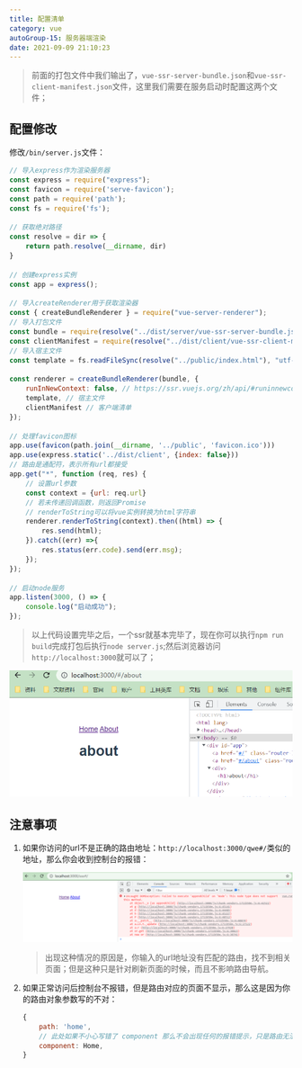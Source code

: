 ```yaml
---
title: 配置清单
category: vue
autoGroup-15: 服务器端渲染
date: 2021-09-09 21:10:23
---
```


> 前面的打包文件中我们输出了，`vue-ssr-server-bundle.json`和`vue-ssr-client-manifest.json`文件，这里我们需要在服务启动时配置这两个文件；

## 配置修改

修改`/bin/server.js`文件：

```javascript
// 导入express作为渲染服务器
const express = require("express");
const favicon = require('serve-favicon');
const path = require('path');
const fs = require('fs');

// 获取绝对路径
const resolve = dir => {
    return path.resolve(__dirname, dir)
}

// 创建express实例
const app = express();

// 导入createRenderer用于获取渲染器
const { createBundleRenderer } = require("vue-server-renderer");
// 导入打包文件
const bundle = require(resolve("../dist/server/vue-ssr-server-bundle.json"));
const clientManifest = require(resolve("../dist/client/vue-ssr-client-manifest.json"));
// 导入宿主文件
const template = fs.readFileSync(resolve("../public/index.html"), "utf-8");

const renderer = createBundleRenderer(bundle, {
    runInNewContext: false, // https://ssr.vuejs.org/zh/api/#runinnewcontext
    template, // 宿主文件
    clientManifest // 客户端清单
});

// 处理favicon图标
app.use(favicon(path.join(__dirname, '../public', 'favicon.ico')))
app.use(express.static('../dist/client', {index: false}))
// 路由是通配符，表示所有url都接受
app.get("*", function (req, res) {
    // 设置url参数
    const context = {url: req.url}
    // 若未传递回调函数，则返回Promise
    // renderToString可以将vue实例转换为html字符串
    renderer.renderToString(context).then((html) => {
        res.send(html);
    }).catch((err) =>{
        res.status(err.code).send(err.msg);
    });
});

// 启动node服务
app.listen(3000, () => {
    console.log("启动成功");
});
```

> 以上代码设置完毕之后，一个ssr就基本完毕了，现在你可以执行`npm run build`完成打包后执行`node server.js`;然后浏览器访问`http://localhost:3000`就可以了；

![image-20210911163339080](assets/image-20210911163339080.png)

## 注意事项

1. 如果你访问的url不是正确的路由地址：`http://localhost:3000/qwe#/`类似的地址，那么你会收到控制台的报错：

   ![image-20210911163652266](assets/image-20210911163652266.png)

   > 出现这种情况的原因是，你输入的url地址没有匹配的路由，找不到相关页面；但是这种只是针对刷新页面的时候，而且不影响路由导航。

2. 如果正常访问后控制台不报错，但是路由对应的页面不显示，那么这是因为你的路由对象参数写的不对：

   ```javascript
   {
       path: 'home',
       // 此处如果不小心写错了 component 那么不会出现任何的报错提示，只是路由无法显示；
       component: Home,
   }
   ```

   
